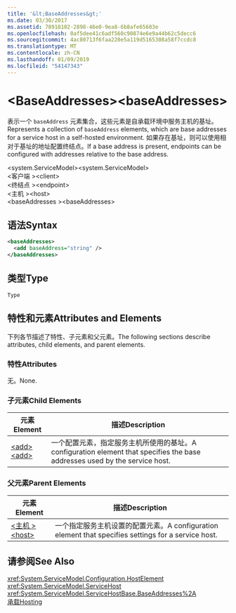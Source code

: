 ```yaml
---
title: '&lt;BaseAddresses&gt;'
ms.date: 03/30/2017
ms.assetid: 78918102-2898-46e0-9ea8-6b8afe65603e
ms.openlocfilehash: 0af5dee41c6adf560c90874e6e9a44b62c5decc6
ms.sourcegitcommit: 4ac80713f6faa220e5a119d5165308a58f7ccdc8
ms.translationtype: MT
ms.contentlocale: zh-CN
ms.lasthandoff: 01/09/2019
ms.locfileid: "54147343"
---
```

# <a name="ltbaseaddressesgt"></a><span data-ttu-id="fb56a-102">&lt;BaseAddresses&gt;</span><span class="sxs-lookup"><span data-stu-id="fb56a-102">&lt;baseAddresses&gt;</span></span>
<span data-ttu-id="fb56a-103">表示一个 `baseAddress` 元素集合，这些元素是自承载环境中服务主机的基址。</span><span class="sxs-lookup"><span data-stu-id="fb56a-103">Represents a collection of `baseAddress` elements, which are base addresses for a service host in a self-hosted environment.</span></span> <span data-ttu-id="fb56a-104">如果存在基址，则可以使用相对于基址的地址配置终结点。</span><span class="sxs-lookup"><span data-stu-id="fb56a-104">If a base address is present, endpoints can be configured with addresses relative to the base address.</span></span>  
  
 <span data-ttu-id="fb56a-105">\<system.ServiceModel></span><span class="sxs-lookup"><span data-stu-id="fb56a-105">\<system.ServiceModel></span></span>  
<span data-ttu-id="fb56a-106">\<客户端 ></span><span class="sxs-lookup"><span data-stu-id="fb56a-106">\<client></span></span>  
<span data-ttu-id="fb56a-107">\<终结点 ></span><span class="sxs-lookup"><span data-stu-id="fb56a-107">\<endpoint></span></span>  
<span data-ttu-id="fb56a-108">\<主机 ></span><span class="sxs-lookup"><span data-stu-id="fb56a-108">\<host></span></span>  
<span data-ttu-id="fb56a-109">\<baseAddresses ></span><span class="sxs-lookup"><span data-stu-id="fb56a-109">\<baseAddresses></span></span>  
  
## <a name="syntax"></a><span data-ttu-id="fb56a-110">语法</span><span class="sxs-lookup"><span data-stu-id="fb56a-110">Syntax</span></span>  
  
```xml  
<baseAddresses>
  <add baseAddress="string" />
</baseAddresses>
```  
  
## <a name="type"></a><span data-ttu-id="fb56a-111">类型</span><span class="sxs-lookup"><span data-stu-id="fb56a-111">Type</span></span>  
 `Type`  
  
## <a name="attributes-and-elements"></a><span data-ttu-id="fb56a-112">特性和元素</span><span class="sxs-lookup"><span data-stu-id="fb56a-112">Attributes and Elements</span></span>  
 <span data-ttu-id="fb56a-113">下列各节描述了特性、子元素和父元素。</span><span class="sxs-lookup"><span data-stu-id="fb56a-113">The following sections describe attributes, child elements, and parent elements.</span></span>  
  
### <a name="attributes"></a><span data-ttu-id="fb56a-114">特性</span><span class="sxs-lookup"><span data-stu-id="fb56a-114">Attributes</span></span>  
 <span data-ttu-id="fb56a-115">无。</span><span class="sxs-lookup"><span data-stu-id="fb56a-115">None.</span></span>  
  
### <a name="child-elements"></a><span data-ttu-id="fb56a-116">子元素</span><span class="sxs-lookup"><span data-stu-id="fb56a-116">Child Elements</span></span>  
  
|<span data-ttu-id="fb56a-117">元素</span><span class="sxs-lookup"><span data-stu-id="fb56a-117">Element</span></span>|<span data-ttu-id="fb56a-118">描述</span><span class="sxs-lookup"><span data-stu-id="fb56a-118">Description</span></span>|  
|-------------|-----------------|  
|[<span data-ttu-id="fb56a-119">\<add></span><span class="sxs-lookup"><span data-stu-id="fb56a-119">\<add></span></span>](../../../../../docs/framework/configure-apps/file-schema/wcf/add-of-baseaddresses.md)|<span data-ttu-id="fb56a-120">一个配置元素，指定服务主机所使用的基址。</span><span class="sxs-lookup"><span data-stu-id="fb56a-120">A configuration element that specifies the base addresses used by the service host.</span></span>|  
  
### <a name="parent-elements"></a><span data-ttu-id="fb56a-121">父元素</span><span class="sxs-lookup"><span data-stu-id="fb56a-121">Parent Elements</span></span>  
  
|<span data-ttu-id="fb56a-122">元素</span><span class="sxs-lookup"><span data-stu-id="fb56a-122">Element</span></span>|<span data-ttu-id="fb56a-123">描述</span><span class="sxs-lookup"><span data-stu-id="fb56a-123">Description</span></span>|  
|-------------|-----------------|  
|[<span data-ttu-id="fb56a-124">\<主机 ></span><span class="sxs-lookup"><span data-stu-id="fb56a-124">\<host></span></span>](../../../../../docs/framework/configure-apps/file-schema/wcf/host.md)|<span data-ttu-id="fb56a-125">一个指定服务主机设置的配置元素。</span><span class="sxs-lookup"><span data-stu-id="fb56a-125">A configuration element that specifies settings for a service host.</span></span>|  
  
## <a name="see-also"></a><span data-ttu-id="fb56a-126">请参阅</span><span class="sxs-lookup"><span data-stu-id="fb56a-126">See Also</span></span>  
 <xref:System.ServiceModel.Configuration.HostElement>  
 <xref:System.ServiceModel.ServiceHost>  
 <xref:System.ServiceModel.ServiceHostBase.BaseAddresses%2A>  
 [<span data-ttu-id="fb56a-127">承载</span><span class="sxs-lookup"><span data-stu-id="fb56a-127">Hosting</span></span>](../../../../../docs/framework/wcf/feature-details/hosting.md)
